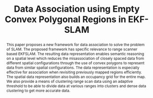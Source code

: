 ---
layout: project-page-new
title: "Data Association using Empty Convex Polygonal Regions in EKF-SLAM"
authors:
  - name: Gururaj Kosuru
    sup: #
  - name: Satish Pedduri
    sup: #
  - name: K Madhava Krishna
    sup: #
affiliations:
  - name: IIIT Hyderabad, India
    link: https://robotics.iiit.ac.in
    sup: #
permalink: publications/2010/Kosuru_Data-Association
abstract: "This paper proposes a new framework for data association to solve the problem of SLAM. The proposed framework has specific relevance to range scanner based EKFSLAM. The resulting data representation enables semantic reasoning on a spatial level which reduces the misassociation
of closely spaced data from different spatial configurations through the use of convex polygons to represent data from similar spatial configurations. The data representation is especially
effective for association when revisiting previously mapped regions efficiently. The spatial data representation also builds an occupancy grid for the entire map. We also provide a means of clustering range scan data using an adaptive threshold to be able to divide data at various ranges
into clusters and dense data clustering to get more accurate data."
paper: https://robotics.iiit.ac.in/uploads/Main/Publications/Guru_etal_robio2010.pdf
# iframe: https://www.youtube.com/embed/jhjskX4FQwA

---